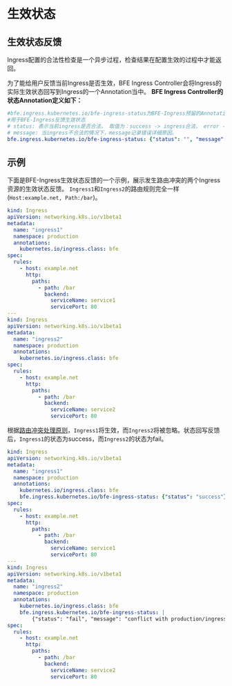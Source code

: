 # 生效状态

## 生效状态反馈
Ingress配置的合法性检查是一个异步过程，检查结果在配置生效的过程中才能返回。

为了能给用户反馈当前Ingress是否生效，BFE Ingress Controller会将Ingress的实际生效状态回写到Ingress的一个Annotation当中。
**BFE Ingress Controller的状态Annotation定义如下：**

```yaml
#bfe.ingress.kubernetes.io/bfe-ingress-status为BFE-Ingress预留的Annotation key，
#用于BFE-Ingress反馈生效状态
# status: 表示当前ingress是否合法， 取值为：success -> ingress合法， error -> ingress不合法
# message: 当ingress不合法的情况下，message记录错误详细原因。
bfe.ingress.kubernetes.io/bfe-ingress-status: {"status": "", "message": ""}
```
## 示例

下面是BFE-Ingress生效状态反馈的一个示例，展示发生路由冲突的两个Ingress资源的生效状态反馈。
`Ingress1`和`Ingress2`的路由规则完全一样(`Host:example.net, Path:/bar`)。

```yaml
kind: Ingress
apiVersion: networking.k8s.io/v1beta1
metadata:
  name: "ingress1"
  namespace: production
  annotations:
    kubernetes.io/ingress.class: bfe 
spec:
  rules:
    - host: example.net
      http:
        paths:
          - path: /bar
            backend:
              serviceName: service1
              servicePort: 80
---
kind: Ingress
apiVersion: networking.k8s.io/v1beta1
metadata:
  name: "ingress2"
  namespace: production
  annotations:
    kubernetes.io/ingress.class: bfe 
spec:
  rules:
    - host: example.net
      http:
        paths:
          - path: /bar
            backend:
              serviceName: service2
              servicePort: 80
```
根据[路由冲突处理原则](conflict.md)，`Ingress1`将生效，而`Ingress2`将被忽略。状态回写反馈后，`Ingress1`的状态为success，而`Ingress2`的状态为fail。
```yaml
kind: Ingress
apiVersion: networking.k8s.io/v1beta1
metadata:
  name: "ingress1"
  namespace: production
  annotations:
    kubernetes.io/ingress.class: bfe   
    bfe.ingress.kubernetes.io/bfe-ingress-status: {"status": "success"}
spec:
  rules:
    - host: example.net
      http:
        paths:
          - path: /bar
            backend:
              serviceName: service1
              servicePort: 80
---
kind: Ingress
apiVersion: networking.k8s.io/v1beta1
metadata:
  name: "ingress2"
  namespace: production
  annotations:
    kubernetes.io/ingress.class: bfe 
    bfe.ingress.kubernetes.io/bfe-ingress-status: |
    	{"status": "fail", "message": "conflict with production/ingress1"}
spec:
  rules:
    - host: example.net
      http:
        paths:
          - path: /bar
            backend:
              serviceName: service2
              servicePort: 80
```
